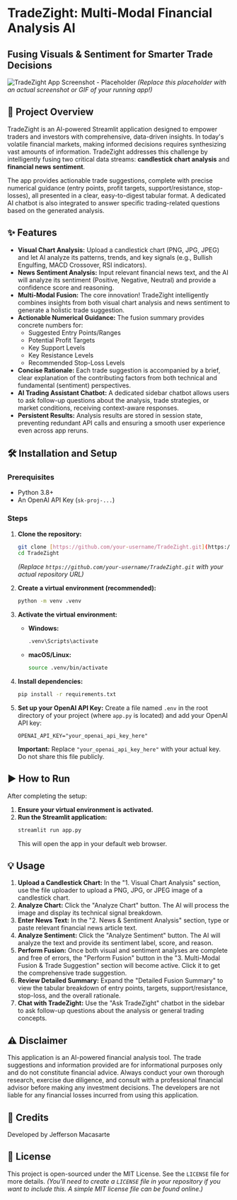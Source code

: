 # TradeZight: Multi-Modal Financial Analysis AI

## Fusing Visuals & Sentiment for Smarter Trade Decisions

![TradeZight App Screenshot - Placeholder](https://placehold.co/800x450/0E1117/FAFAFA?text=TradeZight+App+Screenshot)
*(Replace this placeholder with an actual screenshot or GIF of your running app!)*

## 🚀 Project Overview

TradeZight is an AI-powered Streamlit application designed to empower traders and investors with comprehensive, data-driven insights. In today's volatile financial markets, making informed decisions requires synthesizing vast amounts of information. TradeZight addresses this challenge by intelligently fusing two critical data streams: **candlestick chart analysis** and **financial news sentiment**.

The app provides actionable trade suggestions, complete with precise numerical guidance (entry points, profit targets, support/resistance, stop-losses), all presented in a clear, easy-to-digest tabular format. A dedicated AI chatbot is also integrated to answer specific trading-related questions based on the generated analysis.

## ✨ Features

* **Visual Chart Analysis:** Upload a candlestick chart (PNG, JPG, JPEG) and let AI analyze its patterns, trends, and key signals (e.g., Bullish Engulfing, MACD Crossover, RSI indicators).
* **News Sentiment Analysis:** Input relevant financial news text, and the AI will analyze its sentiment (Positive, Negative, Neutral) and provide a confidence score and reasoning.
* **Multi-Modal Fusion:** The core innovation! TradeZight intelligently combines insights from both visual chart analysis and news sentiment to generate a holistic trade suggestion.
* **Actionable Numerical Guidance:** The fusion summary provides concrete numbers for:
    * Suggested Entry Points/Ranges
    * Potential Profit Targets
    * Key Support Levels
    * Key Resistance Levels
    * Recommended Stop-Loss Levels
* **Concise Rationale:** Each trade suggestion is accompanied by a brief, clear explanation of the contributing factors from both technical and fundamental (sentiment) perspectives.
* **AI Trading Assistant Chatbot:** A dedicated sidebar chatbot allows users to ask follow-up questions about the analysis, trade strategies, or market conditions, receiving context-aware responses.
* **Persistent Results:** Analysis results are stored in session state, preventing redundant API calls and ensuring a smooth user experience even across app reruns.

## 🛠️ Installation and Setup

### Prerequisites

* Python 3.8+
* An OpenAI API Key (`sk-proj-...`)

### Steps

1.  **Clone the repository:**
    ```bash
    git clone [https://github.com/your-username/TradeZight.git](https://github.com/your-username/TradeZight.git)
    cd TradeZight
    ```
    *(Replace `https://github.com/your-username/TradeZight.git` with your actual repository URL)*

2.  **Create a virtual environment (recommended):**
    ```bash
    python -m venv .venv
    ```

3.  **Activate the virtual environment:**
    * **Windows:**
        ```bash
        .venv\Scripts\activate
        ```
    * **macOS/Linux:**
        ```bash
        source .venv/bin/activate
        ```

4.  **Install dependencies:**
    ```bash
    pip install -r requirements.txt
    ```

5.  **Set up your OpenAI API Key:**
    Create a file named `.env` in the root directory of your project (where `app.py` is located) and add your OpenAI API key:
    ```
    OPENAI_API_KEY="your_openai_api_key_here"
    ```
    **Important:** Replace `"your_openai_api_key_here"` with your actual key. Do not share this file publicly.

## ▶️ How to Run

After completing the setup:

1.  **Ensure your virtual environment is activated.**
2.  **Run the Streamlit application:**
    ```bash
    streamlit run app.py
    ```
    This will open the app in your default web browser.

## 💡 Usage

1.  **Upload a Candlestick Chart:** In the "1. Visual Chart Analysis" section, use the file uploader to upload a PNG, JPG, or JPEG image of a candlestick chart.
2.  **Analyze Chart:** Click the "Analyze Chart" button. The AI will process the image and display its technical signal breakdown.
3.  **Enter News Text:** In the "2. News & Sentiment Analysis" section, type or paste relevant financial news article text.
4.  **Analyze Sentiment:** Click the "Analyze Sentiment" button. The AI will analyze the text and provide its sentiment label, score, and reason.
5.  **Perform Fusion:** Once both visual and sentiment analyses are complete and free of errors, the "Perform Fusion" button in the "3. Multi-Modal Fusion & Trade Suggestion" section will become active. Click it to get the comprehensive trade suggestion.
6.  **Review Detailed Summary:** Expand the "Detailed Fusion Summary" to view the tabular breakdown of entry points, targets, support/resistance, stop-loss, and the overall rationale.
7.  **Chat with TradeZight:** Use the "Ask TradeZight" chatbot in the sidebar to ask follow-up questions about the analysis or general trading concepts.

## ⚠️ Disclaimer

This application is an AI-powered financial analysis tool. The trade suggestions and information provided are for informational purposes only and do not constitute financial advice. Always conduct your own thorough research, exercise due diligence, and consult with a professional financial advisor before making any investment decisions. The developers are not liable for any financial losses incurred from using this application.

## 🤝 Credits

Developed by Jefferson Macasarte

## 📄 License

This project is open-sourced under the MIT License. See the `LICENSE` file for more details.
*(You'll need to create a `LICENSE` file in your repository if you want to include this. A simple MIT license file can be found online.)*
